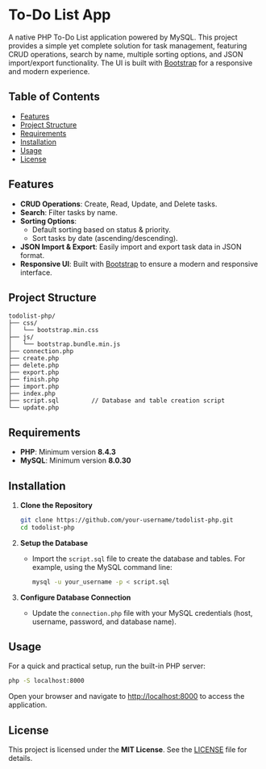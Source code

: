 # To-Do List App

A native PHP To-Do List application powered by MySQL. This project provides a simple yet complete solution for task management, featuring CRUD operations, search by name, multiple sorting options, and JSON import/export functionality. The UI is built with [Bootstrap](https://getbootstrap.com/docs/5.3/getting-started/introduction/) for a responsive and modern experience.

## Table of Contents

- [Features](#features)
- [Project Structure](#project-structure)
- [Requirements](#requirements)
- [Installation](#installation)
- [Usage](#usage)
- [License](#license)

## Features

- **CRUD Operations**: Create, Read, Update, and Delete tasks.
- **Search**: Filter tasks by name.
- **Sorting Options**:
  - Default sorting based on status & priority.
  - Sort tasks by date (ascending/descending).
- **JSON Import & Export**: Easily import and export task data in JSON format.
- **Responsive UI**: Built with [Bootstrap](https://getbootstrap.com/docs/5.3/getting-started/introduction/) to ensure a modern and responsive interface.

## Project Structure

```
todolist-php/
├── css/
│   └── bootstrap.min.css
├── js/
│   └── bootstrap.bundle.min.js
├── connection.php
├── create.php
├── delete.php
├── export.php
├── finish.php
├── import.php
├── index.php
├── script.sql         // Database and table creation script
└── update.php
```

## Requirements

- **PHP**: Minimum version **8.4.3**
- **MySQL**: Minimum version **8.0.30**

## Installation

1. **Clone the Repository**

   ```bash
   git clone https://github.com/your-username/todolist-php.git
   cd todolist-php
   ```

2. **Setup the Database**

   - Import the `script.sql` file to create the database and tables. For example, using the MySQL command line:

     ```bash
     mysql -u your_username -p < script.sql
     ```

3. **Configure Database Connection**

   - Update the `connection.php` file with your MySQL credentials (host, username, password, and database name).

## Usage

For a quick and practical setup, run the built-in PHP server:

```bash
php -S localhost:8000
```

Open your browser and navigate to [http://localhost:8000](http://localhost:8000) to access the application.

## License

This project is licensed under the **MIT License**. See the [LICENSE](LICENSE) file for details.